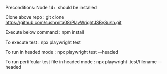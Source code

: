 Preconditions: Node 14+ should be installed

Clone above repo : git clone https://github.com/sushmita08/PlayWrightJSBySush.git

Execute below command : npm install

To execute test : npx playwright test

To run in headed mode : npx playwright test --headed

To run pertifcular test file in headed mode : npx playwright .test/filename --headed
